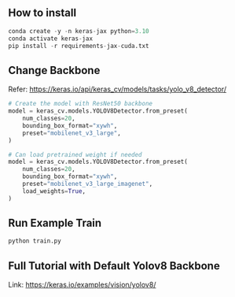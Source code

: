 ## How to install
```python
conda create -y -n keras-jax python=3.10
conda activate keras-jax
pip install -r requirements-jax-cuda.txt
```

## Change Backbone
Refer: https://keras.io/api/keras_cv/models/tasks/yolo_v8_detector/
```python
# Create the model with ResNet50 backbone
model = keras_cv.models.YOLOV8Detector.from_preset(
    num_classes=20,
    bounding_box_format="xywh",
    preset="mobilenet_v3_large",
)
```

```python
# Can load pretrained weight if needed
model = keras_cv.models.YOLOV8Detector.from_preset(
    num_classes=20,
    bounding_box_format="xywh",
    preset="mobilenet_v3_large_imagenet",
    load_weights=True,
)
```

## Run Example Train
```python
python train.py
```

## Full Tutorial with Default Yolov8 Backbone
Link: https://keras.io/examples/vision/yolov8/
